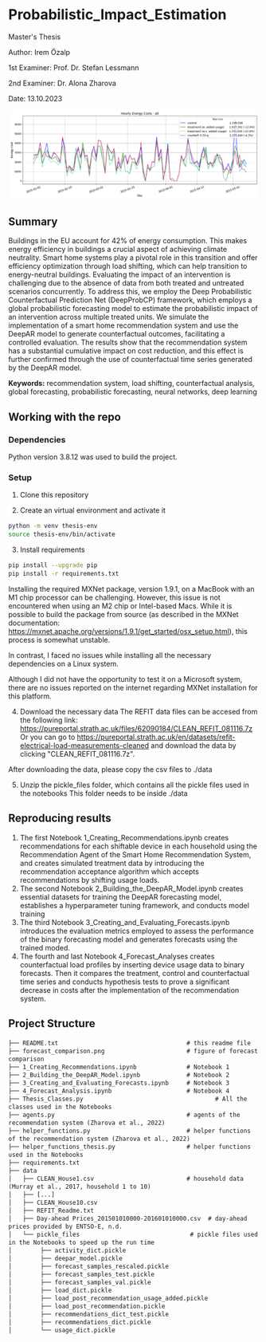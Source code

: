 # Probabilistic_Impact_Estimation

Master's Thesis

Author: Irem Özalp

1st Examiner: Prof. Dr. Stefan Lessmann

2nd Examiner: Dr. Alona Zharova

Date: 13.10.2023

![](/forecast_comparison.png)

## Summary

Buildings in the EU account for 42% of energy consumption. This makes energy efficiency in buildings a crucial aspect of achieving climate neutrality. Smart home systems play a pivotal role in this transition and offer efficiency optimization through load shifting, which can help transition to energy-neutral buildings. Evaluating the impact of an intervention is challenging due to the absence of data from both treated and untreated scenarios concurrently. To address this, we employ the Deep Probabilistic Counterfactual Prediction Net (DeepProbCP) framework, which employs a global probabilistic forecasting model to estimate the probabilistic impact of an intervention across multiple treated units. We simulate the implementation of a smart home recommendation system and use the DeepAR model to generate counterfactual outcomes, facilitating a controlled evaluation. The results show that the recommendation system has a substantial cumulative impact on cost reduction, and this effect is further confirmed through the use of counterfactual time series generated by the DeepAR model.

**Keywords:** recommendation system, load shifting, counterfactual analysis, global forecasting, probabilistic forecasting, neural networks, deep learning

## Working with the repo

### Dependencies

Python version 3.8.12 was used to build the project.

### Setup

1. Clone this repository

2. Create an virtual environment and activate it
```bash
python -m venv thesis-env
source thesis-env/bin/activate
```

3. Install requirements
```bash
pip install --upgrade pip
pip install -r requirements.txt
```

Installing the required MXNet package, version 1.9.1, on a MacBook with an M1 chip processor can be challenging. However, this issue is not encountered when using an M2 chip or Intel-based Macs. While it is possible to build the package from source (as described in the MXNet documentation: https://mxnet.apache.org/versions/1.9.1/get_started/osx_setup.html), this process is somewhat unstable.

In contrast, I faced no issues while installing all the necessary dependencies on a Linux system.

Although I did not have the opportunity to test it on a Microsoft system, there are no issues reported on the internet regarding MXNet installation for this platform.

4. Download the necessary data
The REFIT data files can be accesed from the following link:
https://pureportal.strath.ac.uk/files/62090184/CLEAN_REFIT_081116.7z
Or you can go to https://pureportal.strath.ac.uk/en/datasets/refit-electrical-load-measurements-cleaned and download the data by clicking "CLEAN_REFIT_081116.7z".


After downloading the data, please copy the csv files to ./data

5. Unzip the pickle_files folder, which contains all the pickle files used in the notebooks
This folder needs to be inside ./data 

## Reproducing results

1. The first Notebook 1_Creating_Recommendations.ipynb creates recommendations for each shiftable device in each household using the Recommendation Agent of the Smart Home Recommendation System, and creates simulated treatment data by introducing the recommendation acceptance algorithm which accepts recommendations by shifting usage loads.
2. The second Notebook 2_Building_the_DeepAR_Model.ipynb creates essential datasets for training the DeepAR forecasting model, establishes a hyperparameter tuning framework, and conducts model training
3. The third Notebook 3_Creating_and_Evaluating_Forecasts.ipynb introduces the evaluation metrics employed to assess the performance of the binary forecasting model and generates forecasts using the trained moded.
4. The fourth and last Notebook 4_Forecast_Analyses creates counterfactual load profiles by inserting device usage data to binary forecasts. Then it compares the treatment, control and counterfactual time series and conducts hypothesis tests to prove a significant decrease in costs after the implementation of the recommendation system.


## Project Structure
````
├── README.txt                                    # this readme file                                                
├── forecast_comparison.png                       # figure of forecast comparison         
├── 1_Creating_Recommendations.ipynb              # Notebook 1
├── 2_Building_the_DeepAR_Model.ipynb             # Notebook 2
├── 3_Creating_and_Evaluating_Forecasts.ipynb     # Notebook 3     
├── 4_Forecast_Analysis.ipynb                     # Notebook 4
├── Thesis_Classes.py 					                  # All the classes used in the Notebooks
├── agents.py                                     # agents of the recommendation system (Zharova et al., 2022)
├── helper_functions.py                           # helper functions of the recommendation system (Zharova et al., 2022)
├── helper_functions_thesis.py                    # helper functions used in the Notebooks
├── requirements.txt
├── data                                                        
│   ├── CLEAN_House1.csv                          # household data (Murray et al., 2017, household 1 to 10)     
│   ├── [...]                                                       
│   ├── CLEAN_House10.csv                                           
│   ├── REFIT_Readme.txt              
│   ├── Day-ahead Prices_201501010000-201601010000.csv  # day-ahead prices provided by ENTSO-E, n.d.        
│   └── pickle_files	                           # pickle files used in the Notebooks to speed up the run time
│        ├── activity_dict.pickle
│        ├── deepar_model.pickle
│        ├── forecast_samples_rescaled.pickle
│        ├── forecast_samples_test.pickle
│        ├── forecast_samples_val.pickle
│        ├── load_dict.pickle
│        ├── load_post_recommendation_usage_added.pickle
│        ├── load_post_recommendation.pickle
│        ├── recommendations_dict_test.pickle
│        ├── recommendations_dict.pickle
│        └── usage_dict.pickle
````

